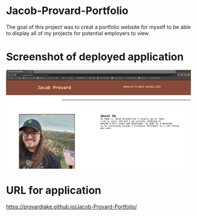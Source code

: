 # Jacob-Provard-Portfolio
The goal of this project was to creat a portfolio website for myself to be able to display all of my projects for potential employers to view. 

# Screenshot of deployed application
![Alt text](image.png)

# URL for application
https://provardjake.github.io/Jacob-Provard-Portfolio/